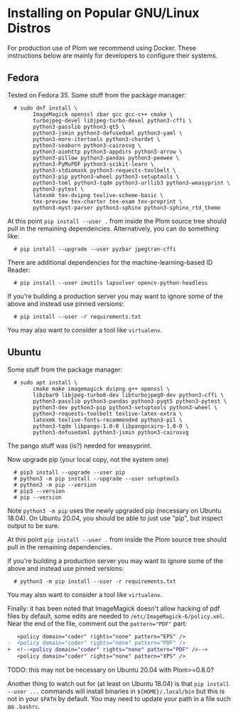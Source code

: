 <!--
__copyright__ = "Copyright (C) 2018 Andrew Rechnitzer"
__copyright__ = "Copyright (C) 2018-2022 Colin B. Macdonald"
__copyright__ = "Copyright (C) 2019-2020 Matthew Coles"
__license__ = "AGPL-3.0-or-later"
 -->

Installing on Popular GNU/Linux Distros
=======================================

For production use of Plom we recommend using Docker.  These instructions below
are mainly for developers to configure their systems.


Fedora
------

Tested on Fedora 35.  Some stuff from the package manager:
```
  # sudo dnf install \
        ImageMagick openssl zbar gcc gcc-c++ cmake \
        turbojpeg-devel libjpeg-turbo-devel python3-cffi \
        python3-passlib python3-qt5 \
        python3-jsmin python3-defusedxml python3-yaml \
        python3-more-itertools python3-chardet \
        python3-seaborn python3-cairosvg \
        python3-aiohttp python3-appdirs python3-arrow \
        python3-pillow python3-pandas python3-peewee \
        python3-PyMuPDF python3-scikit-learn \
        python3-stdiomask python3-requests-toolbelt \
        python3-pip python3-wheel python3-setuptools \
        python3-toml python3-tqdm python3-urllib3 python3-weasyprint \
        python3-pytest \
        latexmk tex-dvipng texlive-scheme-basic \
        tex-preview tex-charter tex-exam tex-preprint \
        python3-myst-parser python3-sphinx python3-sphinx_rtd_theme
```
At this point `pip install --user .` from inside the Plom source tree should pull
in the remaining dependencies.  Alternatively, you can do something like:
```
  # pip install --upgrade --user pyzbar jpegtran-cffi
```
There are additional dependencies for the machine-learning-based ID Reader:
```
  # pip install --user imutils lapsolver opencv-python-headless
```
If you're building a production server you may want to ignore some of the above
and instead use pinned versions:
```
  # pip install --user -r requirements.txt
```
You may also want to consider a tool like `virtualenv`.


Ubuntu
------

Some stuff from the package manager:
```
  # sudo apt install \
        cmake make imagemagick dvipng g++ openssl \
        libzbar0 libjpeg-turbo8-dev libturbojpeg0-dev python3-cffi \
        python3-passlib python3-pandas python3-pyqt5 python3-pytest \
        python3-dev python3-pip python3-setuptools python3-wheel \
        python3-requests-toolbelt texlive-latex-extra \
        latexmk texlive-fonts-recommended python3-pil \
        python3-tqdm libpango-1.0-0 libpangocairo-1.0-0 \
        python3-defusedxml python3-jsmin python3-cairosvg
```
The pango stuff was (is?) needed for weasyprint.

Now upgrade pip (your local copy, not the system one)
```
  # pip3 install --upgrade --user pip
  # python3 -m pip install --upgrade --user setuptools
  # python3 -m pip --version
  # pip3 --version
  # pip --version
```
Note `python3 -m pip` uses the newly upgraded pip (necessary on Ubuntu 18.04).
On Ubuntu 20.04, you should be able to just use "pip", but inspect output to be sure.

At this point `pip install --user .` from inside the Plom source tree should pull
in the remaining dependencies.

If you're building a production server you may want to ignore some of the above
and instead use pinned versions:
```
  # python3 -m pip install --user -r requirements.txt
```
You may also want to consider a tool like `virtualenv`.

Finally: it has been noted that ImageMagick doesn't allow hacking
of pdf files by default, some edits are needed to
`/etc/ImageMagick-6/policy.xml`.  Near the end of the file,
comment out the `pattern="PDF"` part:
```diff
   <policy domain="coder" rights="none" pattern="EPS" />
-  <policy domain="coder" rights="none" pattern="PDF" />
+  <!--<policy domain="coder" rights="none" pattern="PDF" />-->
   <policy domain="coder" rights="none" pattern="XPS" />
```
TODO: this may not be necessary on Ubuntu 20.04 with Plom>=0.8.0?

Another thing to watch out for (at least on Ubuntu 18.04) is that
`pip install --user ...` commands will install binaries in
`${HOME}/.local/bin` but this is not in your `$PATH` by default.
You may need to update your path in a file such as `.bashrc`.
